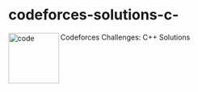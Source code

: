 # codeforces-solutions-c-
<img src="https://codeforces.org/s/11863/images/codeforces-sponsored-by-ton.png" alt="code" width="100px" align="left" >Codeforces Challenges: C++ Solutions
